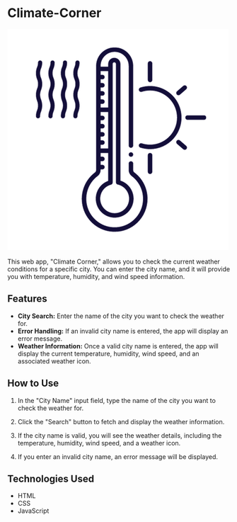 # Climate-Corner

![Climate Corner Logo](icon.png)

This web app, "Climate Corner," allows you to check the current weather conditions for a specific city. You can enter the city name, and it will provide you with temperature, humidity, and wind speed information.

## Features

- **City Search:** Enter the name of the city you want to check the weather for.
- **Error Handling:** If an invalid city name is entered, the app will display an error message.
- **Weather Information:** Once a valid city name is entered, the app will display the current temperature, humidity, wind speed, and an associated weather icon.

## How to Use

1. In the "City Name" input field, type the name of the city you want to check the weather for.

2. Click the "Search" button to fetch and display the weather information.

3. If the city name is valid, you will see the weather details, including the temperature, humidity, wind speed, and a weather icon.

4. If you enter an invalid city name, an error message will be displayed.

## Technologies Used

- HTML
- CSS
- JavaScript
